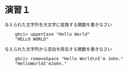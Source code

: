 演習１
======

与えられた文字列を大文字に変換する関数を書きなさい

<pre class="brush: plain">
    ghci> upperCase "Hello World"
    "HELLO WORLD"
</pre>

与えられた文字列から空白を除去する関数を書きなさい

<pre class="brush: plain">
    ghci> removeSpace "Hello World\nI'm John."
    "HelloWorldI'mJohn."
</pre>
